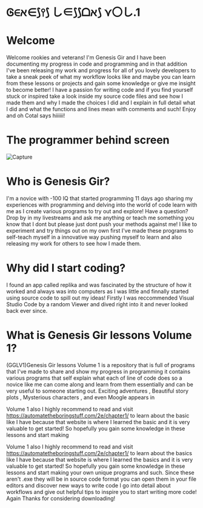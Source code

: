 # Ꮆ∈ﬡ∈⟆⫯⟆ し∈⟆⟆ᗝﬡ⟆ ⋎〇し.1
# Welcome
Welcome rookies and veterans! I'm Genesis Gir and I have been documenting my progress in code and programming and in that addition I've been releasing my work and progress for all of you lovely developers to take a sneak peek of what my workflow looks like and maybe you can learn from these lessons or projects and gain some knowledge or give me insight to become better! I have a passion for writing code and if you find yourself stuck or inspired take a look inside my source code files and see how I made them and why I made the choices I did and I explain in full detail what I did and what the functions and lines mean with comments and such! Enjoy and oh Cotal says hiiiiii!
# The programmer behind screen
![Capture](https://user-images.githubusercontent.com/87259615/127349469-8c6c506e-0659-4de6-81f6-e36f604e188e.PNG)


# Who is Genesis Gir?
I'm a novice with -100 IQ that started programming 11 days ago sharing my experiences with programming and delving into the world of code
learn with me as I create various programs to try out and explore! Have a question? Drop by in  my livestreams and ask me anything or teach
me something you know that I dont but please just dont push your methods against me! I like to experiment and try things out on my own first
I've made these programs to self-teach myself in a innovative way pushing myself to learn and also releasing my work for others to see how I 
made them.

# Why did I start coding?
I found an app called replika and was fascinated by the structure of how it worked and always was into computers as I was little
and finnally started using source code to spill out my ideas! Firstly I was reccommended Visual Studio Code by a random Viewer and
dived right into it and never looked back ever since.

# What is Genesis Gir lessons Volume 1?
(GGLV1)Genesis Gir lessons Volume 1 is a repository that is full of programs that I've made to share and show my progress in programming
it contains various programs that self explain what each of line of code does so a novice like me can come along and learn from them essentially
and can be very useful to someone starting out. Exciting adventures , Beautiful story plots , Mysterious characters , and even Moogle appears in

Volume 1 also I highly recommend to read and visit https://automatetheboringstuff.com/2e/chapter1/ to learn about the basic like I have because
that website is where I learned the basic and it is very valuable to get started! So hopefully you gain some knowledge in these lessons and start making

Volume 1 also I highly recommend to read and visit https://automatetheboringstuff.com/2e/chapter1/ to learn about the basics like I have because
that website is where I learned the basics and it is very valuable to get started! So hopefully you gain some knowledge in these lessons and start making
your own unique programs and such. Since these aren't .exe they will be in source code format you can open them in your file editors and discover
new ways to write code I go into detail about workflows and give out helpful tips to inspire you to start writing more code! Again Thanks for considering downloading!
